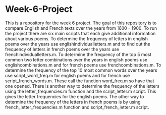 # Week-6-Project
This is a repository for the week 6 project. 
The goal of this repository is to compare English and French texts over the years from 1600 - 1900. 
To run the project there are six main scripts that each give additional information about various poems. 
To determine the frequency of letters in english poems over the years use englishindividualletters.m and to find out the frequency of letters in french poems over the years use frenchindividualletters.m.
To determine the frequency of the top 5 most common two letter combinations over the years in english poems use englishcombinations.m and for french poems use frenchcombinations.m.
To determine the frequency of the top 10 most common words over the years use script_word_freq.m for english poems and for french use script_french_words.m. These call the function word_freq.m so have that one opened. 
There is another way to determine the frequency of the letters using the letter_frequencies.m function and the script_letter.m script. This gives the letter frequencies for the english poems. 
The other way to determine the frequency of the letters in french poems is by using french_letter_frequencies.m function and script_french_letter.m script.  
